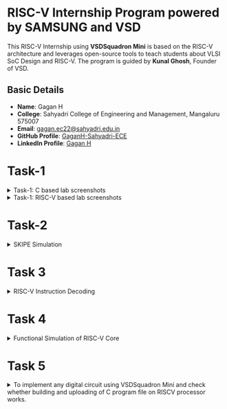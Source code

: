 # RISC-V Internship Program powered by SAMSUNG and VSD

This RISC-V Internship using **VSDSquadron Mini** is based on the RISC-V architecture and leverages open-source tools to teach students about VLSI SoC Design and RISC-V. The program is guided by **Kunal Ghosh**, Founder of VSD.

## Basic Details

- **Name**: Gagan H  
- **College**: Sahyadri College of Engineering and Management, Mangaluru 575007  
- **Email**: [gagan.ec22@sahyadri.edu.in](gagan.ec22@sahyadri.edu.in)  
- **GitHub Profile**: [GaganH-Sahyadri-ECE](https://github.com/GaganH-Sahyadri-ECE)  
- **LinkedIn Profile**: [Gagan H](https://www.linkedin.com/in/gagan-h-ba69a9328?utm_source=share&utm_campaign=share_via&utm_content=profile&utm_medium=android_app)  
# Task-1

<details>
<summary>Task-1: C based lab screenshots</summary>

Here are the screenshots for the C-based lab:

![C-Based Lab Screenshot 1](./TASK-1/c-lab-1.png)  
![C-Based Lab Screenshot 2](./TASK-1/c-lab-2.png)  
![C-Based Lab Screenshot 3](./TASK-1/c-lab-3.png)  

</details>

<details>
<summary>Task-1: RISC-V based lab screenshots</summary>

Here are the screenshots for the RISC-V based lab:

![RISC-V Based Lab Screenshot 1](./TASK-1/riscv-lab-1.png)  
![RISC-V Based Lab Screenshot 2](./TASK-1/riscv-lab-2.png)  
![RISC-V Based Lab Screenshot 3](./TASK-1/riscv-lab-3.png)  

</details>

# Task-2
<details>
<summary>SKIPE Simulation</summary>

Here are the screenshots for the SKIPE Simulation:

![SKIPE Simulation Screenshot 1](./TASK-2/skipe-sim-1.png)  
![SKIPE Simulation Screenshot 2](./TASK-2/skipe-sim-2.png)  

</details>

# Task 3
<details>
 <summary> RISC-V Instruction Decoding</summary>

Task 3 for the RISC-V Internship program, focusing on decoding RISC-V instructions. The task includes analyzing `riscv-objdump` output, identifying 15 unique instructions, and documenting their 32-bit binary instruction formats based on their respective types (R, I, S, B, U, and J).

---

## Task Objectives

1. **Understand RISC-V Instruction Types**  
   Review the RISC-V software documentation to study the following instruction formats:
   - **R-Type:** Register-register operations (e.g., ADD, SUB).
   - **I-Type:** Immediate operations (e.g., LW, JALR).
   - **S-Type:** Store instructions (e.g., SW).
   - **B-Type:** Branch instructions (e.g., BEQ, BNE).
   - **U-Type:** Upper immediate operations (e.g., LUI, AUIPC).
   - **J-Type:** Jump instructions (e.g., JAL).

2. **Identify Unique Instructions**  
   From the `riscv-objdump` output of application code, identify **15 unique instructions**.

3. **Decode Instructions**  
   For each of the identified instructions, determine the **32-bit binary instruction code** in their specific format.

---

## RISC-V Instruction Types

### 1. R-Type Format
R-type instructions perform operations between registers.
Example: `ADD` (x1 = x2 + x3)

### 2. I-Type Format
I-type instructions involve immediate values.
Example: `LW` (x4 = MEM[x5 + imm])

### 3. S-Type Format
S-type instructions are used for memory store operations.
Example: `SW` (MEM[x5 + imm] = x4)

### 4. B-Type Format
B-type instructions perform conditional branches.
Example: `BEQ` (if x6 == x7, branch to offset)

### 5. U-Type Format
U-type instructions load or modify upper immediate values.
Example: `LUI` (x1 = imm << 12)

### 6. J-Type Format
J-type instructions are used for jumps.
Example: `JAL` (x1 = PC + 4, PC = PC + offset)

---

## Instruction Decoding Table

The following table provides the 15 unique instructions, their types, and their 32-bit binary representations:

| **Instruction** | **Type**   | **Binary Pattern**               | **Explanation**                                   |
|------------------|------------|-----------------------------------|---------------------------------------------------|
| ADD              | R-Type     | `0000000 00010 00011 000 00100 0110011` | Adds values in registers x2 and x3, stores in x4. |
| SUB              | R-Type     | `0100000 00010 00011 000 00100 0110011` | Subtracts x3 from x2, stores in x4.              |
| LW               | I-Type     | `0000000 00010 00100 010 00001 0000011` | Loads a word from memory address into x1.         |
| SW               | S-Type     | `0000000 00101 00100 010 00001 0100011` | Stores word from x1 to memory at x5 + offset.    |
| BEQ              | B-Type     | `0000000 00110 00111 000 01000 1100011` | Branches if x6 equals x7.                        |
| BNE              | B-Type     | `0000000 00110 00111 001 01000 1100011` | Branches if x6 does not equal x7.               |
| JAL              | J-Type     | `0000000 00000 00101 000 00010 1101111` | Jumps to label, stores return address in x5.     |
| JALR             | I-Type     | `0000000 00001 00100 000 00000 1100111` | Jumps to address in x4 + imm, stores PC+4 in x1. |
| LUI              | U-Type     | `0000000 00000 00100 000 00000 0110111` | Loads upper immediate value to x4.              |
| AUIPC            | U-Type     | `0000000 00000 00100 000 00000 0010111` | Adds upper immediate value to PC, stores in x4. |
| NOP              | I-Type     | `0000000 00000 00000 000 00000 0000001` | No operation.                                    |
| AND              | R-Type     | `0000000 00010 00011 111 00100 0110011` | Logical AND of x2 and x3, result in x4.          |
| OR               | R-Type     | `0000000 00010 00011 110 00100 0110011` | Logical OR of x2 and x3, result in x4.           |
| XOR              | R-Type     | `0000000 00010 00011 100 00100 0110011` | Logical XOR of x2 and x3, result in x4.          |
| SLT              | R-Type     | `0000000 00010 00011 010 00100 0110011` | Sets x4 to 1 if x2 < x3.                         |

---

## Conclusion

In Task 3 of the RISC-V Internship program, the focus was on understanding and decoding various RISC-V instruction formats (R, I, S, B, U, and J). By analyzing the `riscv-objdump` output, we identified 15 unique instructions and provided their corresponding 32-bit binary representations. This task enhanced our understanding of RISC-V instruction formats and how they are encoded in machine language, helping in building a strong foundation for low-level programming and system design.

---
Here are the screenshots for the RISC-V Instruction Decoding:

![RISC-V Instruction Decoding](./TASK-3/image1.png)
![RISC-V Instruction Decoding](./TASK-3/image2.png) 
![RISC-V Instruction Decoding](./TASK-3/image3.png) 
 
 ---

## How to Run

### Steps to Analyze and Decode Instructions

1. **Setup RISC-V Toolchain**
   - Install RISC-V GCC and associated tools:
     ```bash
     sudo apt update
     sudo apt install gcc-riscv64-linux-gnu gdb-multiarch
     ```

2. **Generate `riscv-objdump` Output**
   - Compile application code to create an ELF file:
     ```bash
     riscv64-unknown-elf-gcc -o application.elf application.c
     ```
   - Generate the assembly dump:
     ```bash
     riscv64-unknown-elf-objdump -d application.elf > objdump_output.txt
     ```

3. **Decode Instructions**
   - Use the RISC-V manual to decode instructions from the dump.

---
</details>


# Task 4
<details>
 <summary> Functional Simulation of RISC-V Core</summary>
 
This project involves performing a functional simulation of a RISC-V core using a provided Verilog netlist and testbench. The task was completed as part of the RISC-V Internship Program.

### Objective
Simulate the RISC-V core using the provided Verilog netlist and testbench to verify its functionality. The simulation results are captured and visualized using waveform snapshots.
 
### Steps
# RISC-V Core Functional Simulation

This repository contains the necessary files and instructions to simulate a RISC-V core using Verilog. The simulation setup includes the RISC-V hardware description (netlist) and a testbench file for input stimuli.

## Steps to Run the Simulation

### 1. Download Files
- **Verilog Netlist**: The hardware description file for the RISC-V core (`netlist.v`).
- **Testbench**: The file (`testbench.v`) provides input stimuli and expected outputs for the simulation.

### 2. Set Up Simulation Environment

#### Install Required Tools
 Make sure the following tools are installed:
- **iverilog** for compiling Verilog code:
  ```bash
  sudo apt-get install iverilog
  ```
- **gtkwave** for waveform visualization:
  ```bash
  sudo apt-get install gtkwave
  ```
- **Prepare** Simulation Files
 Create a directory for organizing your simulation files:

  ```bash
  mkdir -/riscv_simulation
  ```
 Place netlist.v and testbench.v into this directory.
 

### 3. Load Verilog Files into the Simulator
Compile the Verilog netlist and testbench using iverilog:

  ```bash
  iverilog -o risc_v_simulation.vvp netlist.v testbench.v
  ```
This will generate the risc_v_simulation.vvp output file, which contains the compiled simulation.

### 4. Run Functional Simulation
Execute the simulation with the following command:

 ```bash
 vvp risc_v_simulation.vvp
 ```
### 5. Observe the Output
After running the simulation, you can observe the output signals generated by the RISC-V core. If you want to visualize the waveforms, use gtkwave:

 ```bash
 gtkwave output.vcd
 ```
This will open the waveform viewer for detailed signal analysis.

Here are the screenshots for the Functional Simulation of RISC-V Core:

![Functional Simulation of RISC-V Core](./TASK-4/image1.png)
![Functional Simulation of RISC-V Core](./TASK-4/image2.png) 
![Functional Simulation of RISC-V Core](./TASK-4/image3.png) 
![Functional Simulation of RISC-V Core](./TASK-4/image4.png) 
![Functional Simulation of RISC-V Core](./TASK-4/image5.png) 
 

---
</details>

# Task 5
<details>
 <summary> To implement any digital circuit using VSDSquadron Mini and check whether building and uploading of C program file on RISCV processor works.</summary>
 
# 8:1 Multiplexer using VSD Squadron Mini

## Overview
This project involves the implementation of an 8:1 multiplexer circuit using the **VSD Squadron Mini**. A multiplexer is a fundamental digital circuit that selects one of the multiple input signals and forwards it to a single output line. This project showcases the practical application of digital logic and RISC-V architecture by implementing a multiplexer function. 

### Key Features:
- Reads 8 input signals through GPIO pins (push buttons)
- Implements an 8:1 multiplexer logic in software
- Simulates the design using PlatformIO IDE
- Displays the selected output using an LED
- Provides hands-on experience with digital signal control using a microcontroller
- Demonstrates the use of RISC-V for custom hardware acceleration

## Components Required
- **VSD Squadron Mini**
- **Push buttons** (3 selection inputs)
- **8 LED** (to display the output)
- **Breadboard**
- **Jumper wires**
- **VS Code** (for software development)
- **PlatformIO** (multi-framework professional IDE)

## Hardware Connections
- **Inputs**: Eleven push-button inputs are connected to the GPIO Pins of **VSD Squadron Mini** (8 for data inputs, 3 for selection lines).
- **Output**: One LED is connected to display the selected output.
- **Wiring**: The GPIO pins are configured as per the reference manual to ensure proper signal flow between components.

![Functional Simulation of RISC-V Core](./TASK-4/image5.png) 

## Working and Block Diagram
### Physical Circuit:
- Push buttons are used to input 8 different data signals and 3 selection bits.
- The selection inputs determine which of the 8 inputs is routed to the single output LED.
- The circuit reads the selection bits and activates the corresponding input signal.

### Selection and Data Flow (Using Logic Gates):
1. **Selection Logic** (Using AND & OR Gates):
   - The 3-bit selection input determines which of the 8 input signals is forwarded to the output.
   - Each input is ANDed with the corresponding selection logic to activate only one path at a time.
   - Example: If selection bits are `011`, the 4th input signal is activated and passed to the output.

2. **Data Path Management**:
   - The inputs are structured in a way that only the selected signal reaches the final output.
   - The use of logic gates ensures proper control over the input data flow.
   
3. **Final Output (Multiplexer Functionality)**:
   - The final output LED represents the value of the selected input.
   - Changing the selection bits dynamically switches the active input being displayed.
  


## Truth Table for 8:1 Multiplexer
| S2 | S1 | S0 | Input Selected | Output |
|----|----|----|---------------|--------|
|  0 |  0 |  0 | I0            | I0     |
|  0 |  0 |  1 | I1            | I1     |
|  0 |  1 |  0 | I2            | I2     |
|  0 |  1 |  1 | I3            | I3     |
|  1 |  0 |  0 | I4            | I4     |
|  1 |  0 |  1 | I5            | I5     |
|  1 |  1 |  0 | I6            | I6     |
|  1 |  1 |  1 | I7            | I7     |

## Program
```
#include <stdio.h>
#include <debug.h>
#include <ch32v00x.h>

uint8_t S0 = 0, S1 = 0, S2 = 0;  // Select Lines (Default 000)

void GPIO_Config(void)
{
    GPIO_InitTypeDef GPIO_InitStructure = {0}; 

    // Enable Clock for Port C (LEDs) and Port D (Buttons)
    RCC_APB2PeriphClockCmd(RCC_APB2Periph_GPIOC, ENABLE); 
    RCC_APB2PeriphClockCmd(RCC_APB2Periph_GPIOD, ENABLE);

    // Configure LEDs (I0 - I7) as output
    GPIO_InitStructure.GPIO_Pin = GPIO_Pin_0 | GPIO_Pin_1 | GPIO_Pin_2 | GPIO_Pin_3 | 
                                  GPIO_Pin_4 | GPIO_Pin_5 | GPIO_Pin_6 | GPIO_Pin_7;
    GPIO_InitStructure.GPIO_Mode = GPIO_Mode_Out_PP; 
    GPIO_InitStructure.GPIO_Speed = GPIO_Speed_50MHz;
    GPIO_Init(GPIOC, &GPIO_InitStructure);

    // Configure Push Buttons (S0, S1, S2) as input (NO Pull-Up)
    GPIO_InitStructure.GPIO_Pin = GPIO_Pin_1 | GPIO_Pin_2 | GPIO_Pin_3;
    GPIO_InitStructure.GPIO_Mode = GPIO_Mode_IPD;  // Input Pull-Down (Default LOW)
    GPIO_Init(GPIOD, &GPIO_InitStructure);
}

void Select_LED(uint8_t selection)
{
    // Turn OFF all LEDs first
    GPIO_WriteBit(GPIOC, GPIO_Pin_0, RESET);
    GPIO_WriteBit(GPIOC, GPIO_Pin_1, RESET);
    GPIO_WriteBit(GPIOC, GPIO_Pin_2, RESET);
    GPIO_WriteBit(GPIOC, GPIO_Pin_3, RESET);
    GPIO_WriteBit(GPIOC, GPIO_Pin_4, RESET);
    GPIO_WriteBit(GPIOC, GPIO_Pin_5, RESET);
    GPIO_WriteBit(GPIOC, GPIO_Pin_6, RESET);
    GPIO_WriteBit(GPIOC, GPIO_Pin_7, RESET);

    // Turn ON the selected LED
    switch(selection)
    {
        case 0: GPIO_WriteBit(GPIOC, GPIO_Pin_0, SET); break;  // I0 LED ON
        case 1: GPIO_WriteBit(GPIOC, GPIO_Pin_1, SET); break;  // I1 LED ON
        case 2: GPIO_WriteBit(GPIOC, GPIO_Pin_2, SET); break;  // I2 LED ON
        case 3: GPIO_WriteBit(GPIOC, GPIO_Pin_3, SET); break;  // I3 LED ON
        case 4: GPIO_WriteBit(GPIOC, GPIO_Pin_4, SET); break;  // I4 LED ON
        case 5: GPIO_WriteBit(GPIOC, GPIO_Pin_5, SET); break;  // I5 LED ON
        case 6: GPIO_WriteBit(GPIOC, GPIO_Pin_6, SET); break;  // I6 LED ON
        case 7: GPIO_WriteBit(GPIOC, GPIO_Pin_7, SET); break;  // I7 LED ON
    }
}

void Update_Select_Lines()
{
    // Read Button States (Active HIGH)
    S0 = GPIO_ReadInputDataBit(GPIOD, GPIO_Pin_1);  
    S1 = GPIO_ReadInputDataBit(GPIOD, GPIO_Pin_2);  
    S2 = GPIO_ReadInputDataBit(GPIOD, GPIO_Pin_3);  
}

int main()
{
    NVIC_PriorityGroupConfig(NVIC_PriorityGroup_1);
    SystemCoreClockUpdate();
    Delay_Init();
    GPIO_Config();

    while(1)
    {
        // Update Select Line Values when Buttons are Pressed
        Update_Select_Lines();

        // Compute Selection Value (S2 S1 S0 as Binary)
        uint8_t selection = (S2 << 2) | (S1 << 1) | S0;

        // Update LED Output
        Select_LED(selection);

        Delay_Ms(100);
    }
}
```

  
     

</details>





